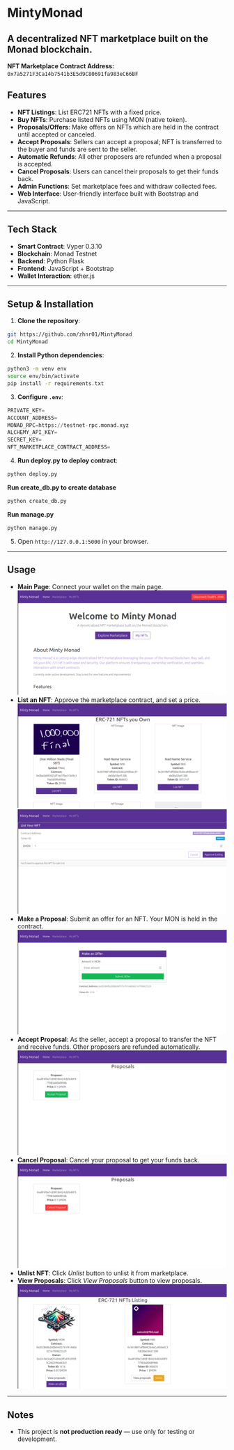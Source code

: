 # MintyMonad

A decentralized NFT marketplace built on the Monad blockchain.
---

**NFT Marketplace Contract Address:** `0x7a5271F3Ca14b7541b3E5d9C80691fa983eC66BF`

## Features

* **NFT Listings**: List ERC721 NFTs with a fixed price.
* **Buy NFTs**: Purchase listed NFTs using MON (native token).
* **Proposals/Offers**: Make offers on NFTs which are held in the contract until accepted or canceled.
* **Accept Proposals**: Sellers can accept a proposal; NFT is transferred to the buyer and funds are sent to the seller.
* **Automatic Refunds**: All other proposers are refunded when a proposal is accepted.
* **Cancel Proposals**: Users can cancel their proposals to get their funds back.
* **Admin Functions**: Set marketplace fees and withdraw collected fees.
* **Web Interface**: User-friendly interface built with Bootstrap and JavaScript.

---

## Tech Stack

* **Smart Contract**: Vyper 0.3.10
* **Blockchain**: Monad Testnet
* **Backend**: Python Flask
* **Frontend**: JavaScript + Bootstrap
* **Wallet Interaction**: ether.js


---

## Setup & Installation

1. **Clone the repository**:

```bash
git https://github.com/zhnr01/MintyMonad
cd MintyMonad
```

2. **Install Python dependencies**:

```bash
python3 -m venv env
source env/bin/activate
pip install -r requirements.txt
```

3. **Configure `.env`**:

```python
PRIVATE_KEY=
ACCOUNT_ADDRESS=
MONAD_RPC=https://testnet-rpc.monad.xyz
ALCHEMY_API_KEY=
SECRET_KEY=
NFT_MARKETPLACE_CONTRACT_ADDRESS=
```

4. **Run deploy.py to deploy contract**:

```bash
python deploy.py
```
**Run create_db.py to create database**
```bash
python create_db.py
```

**Run manage.py**
```bash
python manage.py
```

5. Open `http://127.0.0.1:5000` in your browser.

---

## Usage
* **Main Page**: Connect your wallet on the main page.
![Main Page](assets/main.png)
* **List an NFT**: Approve the marketplace contract, and set a price.
![List an NFT](assets/myNftsPage.png)
![Approve page](assets/Approve_List.png)
* **Make a Proposal**: Submit an offer for an NFT. Your MON is held in the contract.
![Make a Proposal](assets/makeAnoffer.png)
* **Accept Proposal**: As the seller, accept a proposal to transfer the NFT and receive funds. 
Other proposers are refunded automatically.
![Accept Proposal](assets/AcceptProposal.png)
* **Cancel Proposal**: Cancel your proposal to get your funds back.
![Cancel Proposal](assets/cancelProposal.png)
* **Unlist NFT**: Click *Unlist* button to unlist it from marketplace.
* **View Proposals**: Click *View Proposals* button to view proposals.
![View Proposals](assets/marketplacePage.png)
---
## Notes
* This project is **not production ready** — use only for testing or development.
